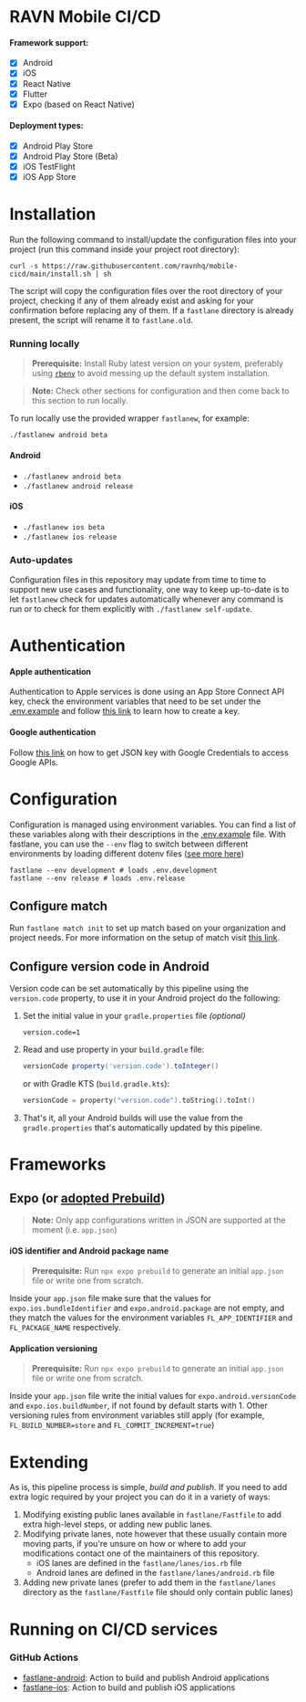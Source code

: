 # RAVN Mobile CI/CD

#### Framework support:

- [x] Android
- [x] iOS
- [x] React Native
- [x] Flutter
- [x] Expo (based on React Native)

#### Deployment types:

- [x] Android Play Store
- [x] Android Play Store (Beta)
- [x] iOS TestFlight
- [x] iOS App Store

# Installation

Run the following command to install/update the configuration files into your project (run this command inside your
project root directory):

```shell
curl -s https://raw.githubusercontent.com/ravnhq/mobile-cicd/main/install.sh | sh
```

The script will copy the configuration files over the root directory of your project, checking if any of them already
exist and asking for your confirmation before replacing any of them. If a `fastlane` directory is already present, the
script will rename it to `fastlane.old`.

### Running locally

> **Prerequisite:** Install Ruby latest version on your system, preferably
> using [`rbenv`](https://github.com/rbenv/rbenv) to avoid messing up the default system installation.

> **Note:** Check other sections for configuration and then come back to this section to run locally.

To run locally use the provided wrapper `fastlanew`, for example:

```shell
./fastlanew android beta
```

#### Android

- `./fastlanew android beta`
- `./fastlanew android release`

#### iOS

- `./fastlanew ios beta`
- `./fastlanew ios release`

### Auto-updates

Configuration files in this repository may update from time to time to support new use cases and functionality, one way
to keep up-to-date is to let `fastlanew` check for updates automatically whenever any command is run or to check for
them explicitly with `./fastlanew self-update`.

# Authentication

#### Apple authentication

Authentication to Apple services is done using an App Store Connect API key, check the environment variables that need
to be set under the [.env.example](.env.example) and
follow [this link](https://docs.fastlane.tools/app-store-connect-api/) to learn how to create a key.

#### Google authentication

Follow [this link](https://docs.fastlane.tools/getting-started/android/setup/#setting-up-supply) on how to get JSON key
with Google Credentials to access Google APIs.

# Configuration

Configuration is managed using environment variables. You can find a list of these variables along with their
descriptions in the [.env.example](.env.example) file. With fastlane, you can use the `--env` flag to switch between
different environments by loading different dotenv
files ([see more here](https://docs.fastlane.tools/best-practices/keys/))

```shell
fastlane --env development # loads .env.development
fastlane --env release # loads .env.release
```

## Configure match

Run `fastlane match init` to set up match based on your organization and project needs. For more information on the
setup of match visit [this link](https://docs.fastlane.tools/actions/match/#setup).

## Configure version code in Android

Version code can be set automatically by this pipeline using the `version.code` property, to use it in your Android
project do the following:

1. Set the initial value in your `gradle.properties` file _(optional)_
   ```properties
   version.code=1
   ```
2. Read and use property in your `build.gradle` file:
   ```groovy
   versionCode property('version.code').toInteger()
   ```
   or with Gradle KTS (`build.gradle.kts`):
   ```kotlin
   versionCode = property("version.code").toString().toInt()
   ```
3. That's it, all your Android builds will use the value from the `gradle.properties` that's automatically updated by
   this pipeline.

# Frameworks

## Expo (or [adopted Prebuild](https://docs.expo.dev/guides/adopting-prebuild/))

> **Note:** Only app configurations written in JSON are supported at the moment (i.e. `app.json`)

#### iOS identifier and Android package name

> **Prerequisite:** Run `npx expo prebuild` to generate an initial `app.json` file or write one from scratch.

Inside your `app.json` file make sure that the values for `expo.ios.bundleIdentifier` and `expo.android.package` are not
empty, and they match the values for the environment variables `FL_APP_IDENTIFIER` and `FL_PACKAGE_NAME` respectively.

#### Application versioning

> **Prerequisite:** Run `npx expo prebuild` to generate an initial `app.json` file or write one from scratch.

Inside your `app.json` file write the initial values for `expo.android.versionCode`
and `expo.ios.buildNumber`, if not found by default starts with 1. Other versioning rules from environment variables
still apply (for example, `FL_BUILD_NUMBER=store` and `FL_COMMIT_INCREMENT=true`)

# Extending

As is, this pipeline process is simple, _build and publish_. If you need to add extra logic required by your project
you can do it in a variety of ways:

1. Modifying existing public lanes available in `fastlane/Fastfile` to add extra high-level steps, or adding new public
   lanes.
2. Modifying private lanes, note however that these usually contain more moving parts, if you're unsure on how or where
   to add your modifications contact one of the maintainers of this repository.
    - iOS lanes are defined in the `fastlane/lanes/ios.rb` file
    - Android lanes are defined in the `fastlane/lanes/android.rb` file
3. Adding new private lanes (prefer to add them in the `fastlane/lanes` directory as the `fastlane/Fastfile` file should
   only contain public lanes)

# Running on CI/CD services

### GitHub Actions

- [fastlane-android](.github/actions/fastlane-android/README.md): Action to build and publish Android applications
- [fastlane-ios](.github/actions/fastlane-ios/README.md): Action to build and publish iOS applications
